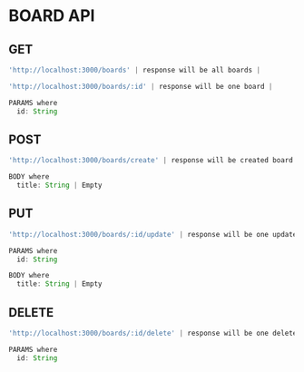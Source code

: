 # BOARD API

## GET

```typescript
'http://localhost:3000/boards' | response will be all boards |

'http://localhost:3000/boards/:id' | response will be one board |

PARAMS where
  id: String
```

## POST

```typescript
'http://localhost:3000/boards/create' | response will be created board |

BODY where
  title: String | Empty
```

## PUT

```typescript
'http://localhost:3000/boards/:id/update' | response will be one updated board |

PARAMS where
  id: String

BODY where
  title: String | Empty
```

## DELETE

```typescript
'http://localhost:3000/boards/:id/delete' | response will be one deleted board |

PARAMS where
  id: String
```
